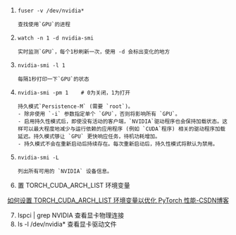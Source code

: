 1. ```shell
   fuser -v /dev/nvidia*
   
   查找使用`GPU`的进程
   ```

2. ```shell
   watch -n 1 -d nvidia-smi
   
   实时监测`GPU`，每个1秒刷新一次，使用 -d 会标出变化的地方
   ```

3. ```shell
   nvidia-smi -l 1
   
   每隔1秒打印一下`GPU`的状态
   ```

4. ```shell
   nvidia-smi -pm 1    # 0为关闭，1为打开
   
   持久模式`Persistence-M` (需要 `root`)。
   - 除非使用 `-i` 参数指定单个 `GPU`，否则将影响所有 `GPU`。
   - 启用持久性模式后，即使没有活动的客户端，`NVIDIA`驱动程序也会保持加载状态。这样可以最大程度地减少与运行依赖的应用程序 (例如 `CUDA`程序) 相关的驱动程序加载延迟。持久模式够让 `GPU` 更快响应任务，待机功耗增加。
   - 持久模式不会在重新启动后持续存在。每次重新启动后，持久性模式将默认为禁用。
   ```

5. ```shell
   nvidia-smi -L
   
   列出所有可用的 `NVIDIA` 设备信息。
   ```

6. 置 TORCH_CUDA_ARCH_LIST 环境变量

[如何设置 TORCH_CUDA_ARCH_LIST 环境变量以优化 PyTorch 性能-CSDN博客](https://blog.csdn.net/GHY2016/article/details/143635720)

7. lspci | grep NVIDIA
   查看显卡物理连接
8. ls -l /dev/nvidia*
   查看显卡驱动文件
